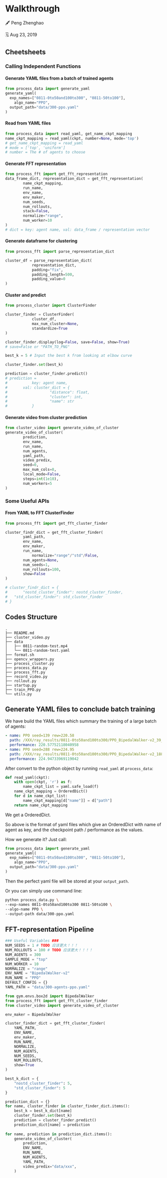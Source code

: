 # Walkthrough

:fountain_pen: Peng Zhenghao

:spiral_calendar: Aug 23, 2019



## Cheetsheets

### Calling Independent Functions

#### Generate YAML files from a batch of trained agents

```python
from process_data import generate_yaml
generate_yaml(
  exp_names=["0811-0to50and100to300", "0811-50to100"],
	algo_name="PPO",
  output_path="data/300-ppo.yaml"
)
```



#### Read from YAML files

```python
from process_data import read_yaml, get_name_ckpt_mapping
name_ckpt_mapping = read_yaml(ckpt, number=None, mode='top')
# get_name_ckpt_mapping = read_yaml
# mode = ['top', 'uniform']
# number = The # of agents to choose
```



#### Generate FFT representation

```python
from process_fft import get_fft_representation
data_frame_dict, representation_dict = get_fft_representation(
        name_ckpt_mapping,
        run_name,
        env_name,
        env_maker,
        num_seeds,
        num_rollouts,
        stack=False,
        normalize="range",
        num_worker=10
)
# dict = key: agent name, val: data_frame / representation vector
```



#### Generate dataframe for clustering

```python
from process_fft import parse_representation_dict

cluster_df = parse_representation_dict(
            representation_dict, 
  	        padding="fix",
  			padding_length=500,
  			padding_value=0
)
```



#### Cluster and predict

```python
from process_cluster import ClusterFinder

cluster_finder = ClusterFinder(
  			cluster_df, 
  			max_num_cluster=None, 
  			standardize=True
)

cluster_finder.display(log=False, save=False, show=True)
# save=False or "PATH_TO_PNG"

best_k = 5 # Input the best k from looking at elbow curve

cluster_finder.set(best_k)

prediction = cluster_finder.predict()
# prediction = 
#			key: agent name, 
# 		val: cluster_dict = {
#					"distance": float, 
#					"cluster": int, 
#					"name": str
#			}
```



#### Generate video from cluster prediction

```python
from cluster_video import generate_video_of_cluster
generate_video_of_cluster(
        prediction,
        env_name,
        run_name,
        num_agents,
        yaml_path,
        video_predix,
        seed=0,
        max_num_cols=8,
        local_mode=False,
        steps=int(1e10),
        num_workers=5
)
```



### Some Useful APIs

#### From YAML to FFT ClusterFinder

```python
from process_fft import get_fft_cluster_finder

cluster_findr_dict = get_fft_cluster_finder(
        yaml_path,
        env_name,
        env_maker,
        run_name,
  			normalize="range"/"std"/False,
        num_agents=None,
        num_seeds=1,
        num_rollouts=100,
        show=False
)

# cluster_findr_dict = {
#		"nostd_cluster_finder": nostd_cluster_finder,
# 	"std_cluster_finder": std_cluster_finder
# }
```



## Codes Structure

```
.
├── README.md
├── cluster_video.py
├── data
│   ├── 0811-random-test.mp4
│   └── 0811-random-test.yaml
├── format.sh
├── opencv_wrappers.py
├── process_cluster.py
├── process_data.py
├── process_fft.py
├── record_video.py
├── rollout.py
├── startup.py
├── train_PPO.py
└── utils.py
```






## Generate YAML files to conclude batch training

We have build the YAML files which summary the training of a large batch of agents:

```yaml
- name: PPO seed=139 rew=220.58
  path: /XXX/ray_results/0811-0to50and100to300/PPO_BipedalWalker-v2_39_seed=139_2019-08-11_23-00-21q3yaz5c6/checkpoint_782/checkpoint-782
  performance: 220.57752118040958
- name: PPO seed=288 rew=224.95
  path: /XXX/ray_results/0811-0to50and100to300/PPO_BipedalWalker-v2_188_seed=288_2019-08-12_11-50-56guywuhds/checkpoint_782/checkpoint-782
  performance: 224.94733969119042
```

After convert to the python object by running `read_yaml` at `process_data`:

```python
def read_yaml(ckpt):
    with open(ckpt, 'r') as f:
        name_ckpt_list = yaml.safe_load(f)
    name_ckpt_mapping = OrderedDict()
    for d in name_ckpt_list:
        name_ckpt_mapping[d["name"]] = d["path"]
    return name_ckpt_mapping
```

We get a OrderedDict.



So above is the format of yaml files which give an OrderedDict with name of agent as key, and the checkpoint path / performance as the values.

How we generate it? Just call:

```python
from process_data import generate_yaml
generate_yaml(
  exp_names=["0811-0to50and100to300", "0811-50to100"],
	algo_name="PPO",
  output_path="data/300-ppo.yaml"
)
```

Then the perfect yaml file will be stored at your `output_path`.

Or you can simply use command line:

```bash
python process_data.py \
--exp-names 0811-0to50and100to300 0811-50to100 \
--algo-name PPO \
--output-path data/300-ppo.yaml
```



## FFT-representation Pipeline

```python
### Useful Variables ###
NUM_SEEDS = 1 # TODO 应该更大！！！
NUM_ROLLOUTS = 100 # TODO 应该更大！！！！
NUM_AGENTS = 300
SAMPLE_MODE = "top"
NUM_WORKER = 10
NORMALIZE = "range"
ENV_NAME = "BipedalWalker-v2"
RUN_NAME = "PPO"
DEFAULT_CONFIG = {}
YAML_PATH = "data/300-agents-ppo.yaml"

from gym.envs.box2d import BipedalWalker
from process_fft import get_fft_cluster_finder
from cluster_video import generate_video_of_cluster

env_maker = BipedalWalker

cluster_finder_dict = get_fft_cluster_finder(
    YAML_PATH,
    ENV_NAME,
    env_maker,
    RUN_NAME,
  	NORMALIZE,
    NUM_AGENTS,
    NUM_SEEDS,
    NUM_ROLLOUTS,
    show=True
)

best_k_dict = {
    "nostd_cluster_finder": 5,
    "std_cluster_finder": 5
}

prediction_dict = {}
for name, cluster_finder in cluster_finder_dict.items():
    best_k = best_k_dict[name]
    cluster_finder.set(best_k)
    prediction = cluster_finder.predict()
    prediction_dict[name] = prediction
    
for name, prediction in prediction_dict.items():
    generate_video_of_cluster(
        prediction,
        ENV_NAME,
        RUN_NAME,
        NUM_AGENTS,
        YAML_PATH,
        video_predix="data/xxx",
    )
```





